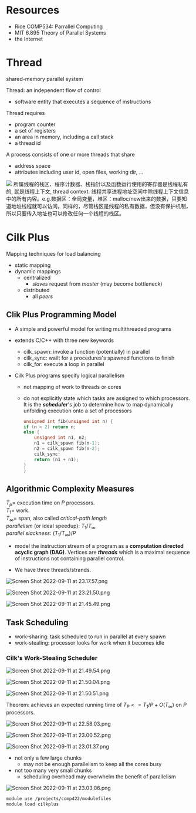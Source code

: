 # Resources

- Rice COMP534: Parrallel Computing
- MIT 6.895 Theory of Parallel Systems
- the Internet

# Thread

shared-memory parallel system

Thread: an independent flow of control

- software entity that executes a sequence of instructions  

Thread requires

- program counter
- a set of registers
- an area in memory, including a call stack
- a thread id

A process consists of one or more threads that share

- address space 
- attributes including user id, open files, working dir, ...

![](https://ask.qcloudimg.com/http-save/yehe-1346475/1ouurs2116.png?imageView2/2/w/1620)
所属线程的栈区、程序计数器、栈指针以及函数运行使用的寄存器是线程私有的, 就是线程上下文, thread context. 线程共享进程地址空间中除线程上下文信息中的所有内容。e.g.数据区：全局变量，堆区：malloc/new出来的数据，只要知道地址线程就可以访问。同样的，尽管栈区是线程的私有数据，但没有保护机制，所以只要传入地址也可以修改任何一个线程的栈区。

# Cilk Plus

Mapping techniques for load balancing

- static mapping
- dynamic mappings
  - centralized
    - *slaves* request from *master* (may become bottleneck)
  - distributed
    - all *peers*

## Clik Plus Programming Model

- A simple and powerful model for writing multithreaded programs

- extends C/C++ with three new keywords
  
  - cilk_spawn: invoke a function (potentially) in parallel
  - cilk_sync: wailt for a procedures's spawned functions to finish
  - cilk_for: execute a loop in parallel

- Cilk Plus programs specify logical parallelism
  
  - not mapping of work to threads or cores
  
  - do not explicitly state which tasks are assigned to which processors.  It is the ***scheduler***'s job to determine how to map dynamically unfolding execution onto a set of processors
    
    ```c
    unsigned int fib(unsigned int n) {
    if (n < 2) return n;
    else {
        unsigned int n1, n2;
        n1 = cilk_spawn fib(n-1);
        n2 = cilk_spawn fib(n-2);
        cilk_sync;
        return (n1 + n1);
    }
    }
    ```

## Algorithmic Complexity Measures

$T_p=$ execution time on $P$ processors.  
$T_1=$ work.  
$T_\infty =$ span, also called *critical-path length*  
*parallelism* (or ideal speedup): $T_1/T_\infty$  
*parallel slackness*: $(T_1/T_\infty)/P$

- model the instruction stream of a program as a **computation directed acyclic graph (DAG)**. Vertices are ***threads*** which is a maximal sequence of instructions not containing parallel control.

- We have three threads/strands.

![Screen Shot 2022-09-11 at 23.17.57.png](https://raw.githubusercontent.com/yxshi610/images/main/2022/09/11-23-18-00-Screen%20Shot%202022-09-11%20at%2023.17.57.png)

![Screen Shot 2022-09-11 at 23.21.50.png](https://raw.githubusercontent.com/yxshi610/images/main/2022/09/11-23-21-53-Screen%20Shot%202022-09-11%20at%2023.21.50.png)

![Screen Shot 2022-09-11 at 21.45.49.png](https://raw.githubusercontent.com/yxshi610/images/main/2022/09/11-21-45-52-Screen%20Shot%202022-09-11%20at%2021.45.49.png)

## Task Scheduling

- work-sharing: task scheduled to run in parallel at every spawn
- work-stealing: processor looks for work when it becomes idle

### Cilk's Work-Stealing Scheduler

![Screen Shot 2022-09-11 at 21.49.54.png](https://raw.githubusercontent.com/yxshi610/images/main/2022/09/11-21-49-56-Screen%20Shot%202022-09-11%20at%2021.49.54.png)

![Screen Shot 2022-09-11 at 21.50.04.png](https://raw.githubusercontent.com/yxshi610/images/main/2022/09/11-21-50-07-Screen%20Shot%202022-09-11%20at%2021.50.04.png)

![Screen Shot 2022-09-11 at 21.50.51.png](https://raw.githubusercontent.com/yxshi610/images/main/2022/09/11-21-50-53-Screen%20Shot%202022-09-11%20at%2021.50.51.png)

Theorem: achieves an expected running time of $T_P<=T_1/P+O(T_\infty)$ on $P$ processors.  

![Screen Shot 2022-09-11 at 22.58.03.png](https://raw.githubusercontent.com/yxshi610/images/main/2022/09/11-22-58-06-Screen%20Shot%202022-09-11%20at%2022.58.03.png)

![Screen Shot 2022-09-11 at 23.00.52.png](https://raw.githubusercontent.com/yxshi610/images/main/2022/09/11-23-00-54-Screen%20Shot%202022-09-11%20at%2023.00.52.png)

![Screen Shot 2022-09-11 at 23.01.37.png](https://raw.githubusercontent.com/yxshi610/images/main/2022/09/11-23-01-42-Screen%20Shot%202022-09-11%20at%2023.01.37.png)

- not only a few large chunks
  - may not be enough parallelism to keep all the cores busy
- not too many very small chunks
  - scheduling overhead may overwhelm the benefit of parallelism

![Screen Shot 2022-09-11 at 23.03.06.png](https://raw.githubusercontent.com/yxshi610/images/main/2022/09/11-23-03-10-Screen%20Shot%202022-09-11%20at%2023.03.06.png)

```bash
module use /projects/comp422/modulefiles
module load cilkplus
```
